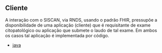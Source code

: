 ## Cliente

A interação com o SISCAN, via RNDS,
usando o padrão FHIR, pressupõe a 
disponibilidade de uma aplicação
(cliente) que é requisitante de
exame citopatológico ou aplicação
que submete o laudo de tal exame.
Em ambos os casos tal aplicação é
implementada por código.

- [java](java)